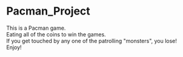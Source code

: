 # Pacman_Project

This is a Pacman game. <br />
Eating all of the coins to win the games.<br />
If you get touched by any one of the patrolling "monsters", you lose!<br />
Enjoy!
